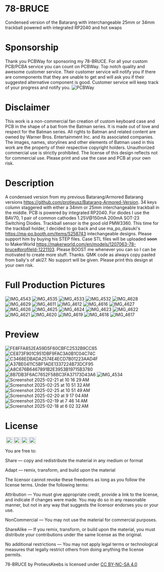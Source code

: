 # 78-BRUCE
Condensed version of the Batarang with interchangeable 25mm or 34mm trackball powered with integrated RP2040 and hot swaps

# Sponsorship
Thank you PCBWay for sponsoring my 78-BRUCE. For all your custom PCB/PCBA service you can count on PCBWay.  Top notch quality and awesome customer service. Their customer service will notify you if there are commponents that they are unable to get and will ask you if their suggested alternative component is good. Customer service will keep track of your progress and notify you.
![PCBWay](https://github.com/user-attachments/assets/807445ee-6698-4a98-9ab0-539473043073)

# Disclaimer
This work is a non-commercial fan creation of custom keyboard case and PCB in the shape of a bat from the Batman series. It is made out of love and respect for the Batman series. All rights to Batman and related content are owned by Warner Bros. Entertainment Inc. and its associated companies. The images, names, storylines and other elements of Batman used in this work are the property of their respective copyright holders. Unauthorized commercial use is strictly prohibited. The license of this design reflects not for commercial use.
Please print and use the case and PCB at your own risk.

# Description
A condensed version from my previous Batarang/Armored Batarang versions https://github.com/protieusz/Batarang-Armored-Version. 34 keys column staggered with either a 34mm or 25mm interchangeable trackball in the middle. PCB is powered by integrated RP2040. For diodes I use the BAV70, 1 pair of common cathodes 1.25V@150mA 200mA SOT-23 Switching Diodes.  Trackball sensor is the good old PMW3360. This time for the trackball holder, I decided to go back and use ma_po_daisuki's https://ma-po.booth.pm/items/5258743 intechangeable designs. Please support him by buying his STEP files. Case STL files will be uploaded ~~soon~~ to MakerWorld https://makerworld.com/en/models/1207063-78-bruce#profileId-1221103. Please BOOST me whenever you can so I can be motivated to create more stuff. Thanks. QMK code as always copy pasted from bally's of aki27. No support will be given. Please print this design at your own risk.

# Full Production Pictures
![IMG_4543](https://github.com/user-attachments/assets/e1ba0d12-7600-4182-94c9-5fef711ccc60)
![IMG_4535](https://github.com/user-attachments/assets/a7a9c130-ff74-4cd0-998f-37952db14383)
![IMG_4533](https://github.com/user-attachments/assets/347b8dbd-d6a8-4ebd-9315-9250d1e41a2c)
![IMG_4532](https://github.com/user-attachments/assets/8280dc11-9078-4a1d-9484-66ce52742fb5)
![IMG_4628](https://github.com/user-attachments/assets/1341452e-2f44-46b4-a53e-c992c010da18)
![IMG_4629](https://github.com/user-attachments/assets/926c6684-76ba-4215-a626-989e1f6a7bde)
![IMG_4611](https://github.com/user-attachments/assets/c0f3e82c-a519-4e22-8a5e-2464ccd39d7c)
![IMG_4612](https://github.com/user-attachments/assets/235ebd85-0a5c-4aa7-8e2e-3a914a1f5882)
![IMG_4616](https://github.com/user-attachments/assets/220f1eec-e43b-48ed-8e51-cb30d3545836)
![IMG_4627](https://github.com/user-attachments/assets/5b0f84c7-4475-4c83-b181-d95c83224ddb)
![IMG_4626](https://github.com/user-attachments/assets/97da1a2b-e6a9-48ec-89ab-2c68e777d639)
![IMG_4625](https://github.com/user-attachments/assets/60ca22a6-e234-4062-9af5-a0fbb252af3a)
![IMG_4624](https://github.com/user-attachments/assets/32b7f069-3c83-42ac-8989-cc9ba1520f66)
![IMG_4623](https://github.com/user-attachments/assets/ee36fbcb-4d98-47d1-95bd-d61f6baa7625)
![IMG_4622](https://github.com/user-attachments/assets/45ee9881-4c1b-4eab-aaa4-bf029fdd96ce)
![IMG_4621](https://github.com/user-attachments/assets/c973267c-cb09-41a0-994d-00cb6cc2d7a0)
![IMG_4620](https://github.com/user-attachments/assets/39533a3c-586f-463c-9a3e-d525d6932f8d)
![IMG_4619](https://github.com/user-attachments/assets/09788ced-ba98-4888-a729-7bddf65f16a1)
![IMG_4618](https://github.com/user-attachments/assets/4f9a00c4-0038-4dff-b047-e11d44a52520)
![IMG_4617](https://github.com/user-attachments/assets/7a0fac74-a817-4d6a-87fa-120f5b1eb71f)


# Preview
![FE8FFA852EA59D5F60CBFC2532B9CC85](https://github.com/user-attachments/assets/a1ee2d63-13d3-4154-9fd3-f55339952641)
![CE873F901C951DBF9FAC3A0B1C04C74C](https://github.com/user-attachments/assets/715deb3c-704b-4057-88cf-a3e1e5fdbbfe)
![C3468EDBADA2574E4ECD7B01223AAD4F](https://github.com/user-attachments/assets/dbb12478-243d-4597-bdc7-34d6a8b44de8)
![A37BE0411C5BF1ADE1337224B73DCF95](https://github.com/user-attachments/assets/f060261f-b498-446c-92c0-5efbcafc5bce)
![A8C676B6467891B2E3953B19715B3780](https://github.com/user-attachments/assets/a6d17fbe-b7a0-4a29-b7cd-5c3ca98e91c5)
![8B7DB3F6AC7652F58BC3FA37173D43A6](https://github.com/user-attachments/assets/d5c3d3dc-fbcc-428d-8ae9-dc54fb8f353b)
![IMG_4534](https://github.com/user-attachments/assets/805bc9e3-0874-45f5-8669-91f44077aefb)
![Screenshot 2025-02-21 at 10 16 29 AM](https://github.com/user-attachments/assets/9405565c-3c31-4f17-a299-dca5d91722d1)
![Screenshot 2025-02-25 at 10 51 32 AM](https://github.com/user-attachments/assets/89abca9d-b6c9-4c08-b6a7-bea1f3886fbd)
![Screenshot 2025-02-25 at 10 51 49 AM](https://github.com/user-attachments/assets/a473d6c8-e4f0-4afb-bcfd-f3ab8081998d)
![Screenshot 2025-02-20 at 9 17 04 AM](https://github.com/user-attachments/assets/1d90a84f-029f-4ec2-951a-13372d9adce0)
![Screenshot 2025-02-19 at 7 46 14 AM](https://github.com/user-attachments/assets/e0c7cc0d-090a-4f71-8570-c98c5d8d8f4a)
![Screenshot 2025-02-18 at 6 02 32 AM](https://github.com/user-attachments/assets/bc2ec784-9bab-4990-99ba-efa2b69d5dcd)


# License

<img style="height:22px!important;margin-left:3px;vertical-align:text-bottom;" src="https://mirrors.creativecommons.org/presskit/icons/cc.svg?ref=chooser-v1"><img style="height:22px!important;margin-left:3px;vertical-align:text-bottom;" src="https://mirrors.creativecommons.org/presskit/icons/by.svg?ref=chooser-v1"><img style="height:22px!important;margin-left:3px;vertical-align:text-bottom;" src="https://mirrors.creativecommons.org/presskit/icons/nc.svg?ref=chooser-v1"><img style="height:22px!important;margin-left:3px;vertical-align:text-bottom;" src="https://mirrors.creativecommons.org/presskit/icons/sa.svg?ref=chooser-v1"></a></p>

You are free to:

Share — copy and redistribute the material in any medium or format

Adapt — remix, transform, and build upon the material

The licensor cannot revoke these freedoms as long as you follow the license terms.
Under the following terms:

Attribution — You must give appropriate credit, provide a link to the license, and indicate if changes were made. You may do so in any reasonable manner, but not in any way that suggests the licensor endorses you or your use.

NonCommercial — You may not use the material for commercial purposes.

ShareAlike — If you remix, transform, or build upon the material, you must distribute your contributions under the same license as the original.

No additional restrictions — You may not apply legal terms or technological measures that legally restrict others from doing anything the license permits.

78-BRUCE by ProtieusKeebs is licensed under [CC BY-NC-SA 4.0](https://creativecommons.org/licenses/by-nc-sa/4.0/?ref=chooser-v1)
